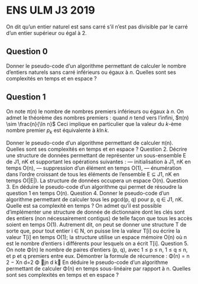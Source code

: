 # ENS ULM J3 2019
On dit qu’un entier naturel est sans carré s’il n’est pas divisible par le carré d’un entier supérieur ou égal à $2$.
## Question 0
 Donner le pseudo-code d’un algorithme permettant de calculer le nombre d’entiers naturels sans carré inférieurs ou égaux à $n$. Quelles sont ses complexités en temps et en espace ?

## Question 1
 
On note $π(n)$ le nombre de nombres premiers inférieurs ou égaux à $n$.
On admet le théorème des nombres premiers : quand $n$ tend vers l’infini, $π(n) \sim \frac{n}{\ln n}$
Ceci implique en particulier que la valeur du $k$-ème nombre premier $p_k$ est équivalente à $k \ln k$.

Donner le pseudo-code d’un algorithme permettant de calculer π(n). Quelles sont ses
complexités en temps et en espace ?
Question 2. Décrire une structure de données permettant de représenter un sous-ensemble E de J1, nK
et supportant les opérations suivantes :
— initialisation à J1, nK en temps O(n),
— suppression d’un élément en temps O(1),
— énumération dans l’ordre croissant de tous les éléments de l’ensemble E ⊆ J1, nK en temps O(|E|).
La structure de données occupera un espace O(n).
Question 3. En déduire le pseudo-code d’un algorithme qui permet de résoudre la question 1 en
temps O(n).
Question 4. Donner le pseudo-code d’un algorithme permettant de calculer tous les pgcd(p, q) pour
p, q ∈ J1, nK. Quelle est sa complexité en temps ?
On admet qu’il est possible d’implémenter une structure de donnée de dictionnaire dont les clés sont des
entiers (non nécessairement contigus) de telle façon que tous les accès soient en temps O(1). Autrement
dit, on peut se donner une structure T de sorte que, pour tout entier i ∈ N, on puisse lire la valeur
T[i] ou écrire la valeur T[i] en temps O(1); la structure utilise un espace mémoire O(n) où n est le
nombre d’entiers i différents pour lesquels on a écrit T[i].
Question 5. On note Φ(n) le nombre de paires d’entiers (p, q), avec 1 ≤ p ≤ n, 1 ≤ q ≤ n, et p et q
premiers entre eux. Démontrer la formule de récurrence :
Φ(n) = n
2 −
Xn
d=2
Φ
jn
d
k
En déduire le pseudo-code d’un algorithme permettant de calculer Φ(n) en temps sous-linéaire par
rapport à n. Quelles sont ses complexités en temps et en espace ?
<!--stackedit_data:
eyJoaXN0b3J5IjpbLTg2NzkxMzA2NF19
-->